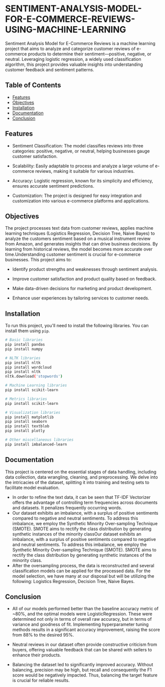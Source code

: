 # SENTIMENT-ANALYSIS-MODEL-FOR-E-COMMERCE-REVIEWS-USING-MACHINE-LEARNING

Sentiment Analysis Model for E-Commerce Reviews is a machine learning project that aims to analyze and categorize customer reviews of e-commerce products to determine their sentiment—positive, negative, or neutral. Leveraging logistic regression, a widely used classification algorithm, this project provides valuable insights into understanding customer feedback and sentiment patterns.

## Table of Contents
- [Features](#features)
- [Objectives](#objectives)
- [Installation](#installation)
- [Documentation](#documentation)
- [Conclusion](#conclusion)

## Features

- Sentiment Classification: The model classifies reviews into three categories: positive, negative, or neutral, helping businesses gauge customer satisfaction.

- Scalability: Easily adaptable to process and analyze a large volume of e-commerce reviews, making it suitable for various industries.

- Accuracy: Logistic regression, known for its simplicity and efficiency, ensures accurate sentiment predictions.

- Customization: The project is designed for easy integration and customization into various e-commerce platforms and applications.
## Objectives
The project processes text data from customer reviews, applies machine learning techniques (Logistics Regression, Decision Tree, Naive Bayes) to analyze the customers sentiment based on a musical instrument review from Amazon, and generates insights that can drive business decisions. By learning from historical reviews, the model becomes more accurate over time.Understanding customer sentiment is crucial for e-commerce businesses. This project aims to:

- Identify product strengths and weaknesses through sentiment analysis.

- Improve customer satisfaction and product quality based on feedback.

- Make data-driven decisions for marketing and product development.

- Enhance user experiences by tailoring services to customer needs.
  
## Installation
To run this project, you'll need to install the following libraries. You can install them using `pip`.
```bash
# Basic libraries
pip install pandas
pip install numpy

# NLTK libraries
pip install nltk
pip install wordcloud
pip install nltk
nltk.download('stopwords')

# Machine Learning libraries
pip install scikit-learn

# Metrics libraries
pip install scikit-learn

# Visualization libraries
pip install matplotlib
pip install seaborn
pip install textblob
pip install plotly

# Other miscellaneous libraries
pip install imbalanced-learn

```


## Documentation
This project is centered on the essential stages of data handling, including data collection, data wrangling, cleaning, and preprocessing. We delve into the intricacies of the dataset, splitting it into training and testing sets to facilitate model evaluation.
- In order to refine the text data, it can be seen that TF-IDF Vectorizer offers the advantage of controlling term frequencies across documents and datasets. It penalizes frequently occurring words.
- Our dataset exhibits an imbalance, with a surplus of positive sentiments compared to negative and neutral sentiments. To address this imbalance, we employ the Synthetic Minority Over-sampling Technique (SMOTE). SMOTE aims to rectify the class distribution by generating synthetic instances of the minority classOur dataset exhibits an imbalance, with a surplus of positive sentiments compared to negative and neutral sentiments. To address this imbalance, we employ the Synthetic Minority Over-sampling Technique (SMOTE). SMOTE aims to rectify the class distribution by generating synthetic instances of the minority class.
- After the oversampling process, the data is reconstructed and several classification models can be applied for the processed data.
For the model selection, we have many at our disposal but will be utilizing the following: Logistics Regression, Decision Tree, Naive Bayes.

## **Conclusion**
- All of our models performed better than the baseline accuracy metric of ~80%, and the optimal models were LogisticRegression. These were determined not only in terms of overall raw accuracy, but in terms of variance and goodness of fit. Implementing hyperparameter tuning methods results in a significant accuracy improvement, raising the score from 88% to the desired 95%.
- Neutral reviews in our dataset often provide constructive criticism from buyers, offering valuable feedback that can be shared with sellers to enhance their products.

- Balancing the dataset led to significantly improved accuracy. Without balancing, precision may be high, but recall and consequently the F1 score would be negatively impacted. Thus, balancing the target feature is crucial for reliable results.


